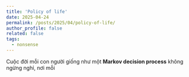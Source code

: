 ```yaml
---
title: 'Policy of life'
date: 2025-04-24
permalink: /posts/2025/04/policy-of-life/
author_profile: false
related: false
tags:
  - nonsense
---
```



Cuộc đời mỗi con người giống như một **Markov decision process** không ngừng nghỉ, nơi mỗi 